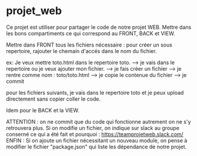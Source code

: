 # projet_web

Ce projet est utiliser pour partager le code de notre projet WEB.
Mettre dans les bons compartiments ce qui correspond au FRONT, BACK et VIEW.

Mettre dans FRONT tous les fichiers nécessaire : pour créer un sous repertoire, rajouter le chemain d'accés dans le nom du fichier.

ex: Je veux mettre toto.html dans le repertoire toto.
--> je vais dans le repertoire ou je veux ajouter mon fichier.
--> je fais créer un fichier
--> je rentre comme nom : toto/toto.html
--> je copie le contenue du fichier
--> je commit

pour les fichiers suivants, je vais dans le repertoire toto et je peux upload directement sans copier coller le code.

Idem pour le BACK et la VIEW.

ATTENTION : on ne commit que du code qui fonctionne autrement on ne s'y retrouvera plus.
Si on modifie un fichier, on indique sur slack au groupe conserné ce qui a été fait et pourquoi : https://teamprojetweb.slack.com/
ENFIN : Si on ajoute un fichier nécessitant un nouveau module, on pense à modifier le fichier "package.json" qui liste les dépendance de notre projet.
